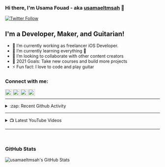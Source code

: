 ### Hi there, I'm Usama Fouad - aka [usamaeltmsah](https://www.linkedin.com/in/usama-fouad-270672110/) 👋

[![Twitter Follow](https://img.shields.io/twitter/follow/usama_fouad?color=1DA1F2&logo=twitter&style=for-the-badge)](https://twitter.com/usama_fouad)

## I'm a Developer, Maker, and Guitarian!

- 🔭 I’m currently working as freelancer iOS Developer.
- 🌱 I’m currently learning everything 🤣
- 👯 I’m looking to collaborate with other content creators
- 🥅 2021 Goals: Take new courses and build more projects
- ⚡ Fun fact: I love to code and play guitar

### Connect with me:

[<img align="left" alt="Usama Fouad | YouTube" width="22px" src="https://images.vexels.com/media/users/3/137425/isolated/preview/f2ea1ded4d037633f687ee389a571086-youtube-icon-logo-by-vexels.png" />][youtube]
[<img align="left" alt="Usama Fouad | Twitter" width="22px" src="https://cdn3.iconfinder.com/data/icons/basicolor-reading-writing/24/077_twitter-512.png" />][twitter]
[<img align="left" alt="Usama Fouad | LinkedIn" width="22px" src="https://cdn4.iconfinder.com/data/icons/social-messaging-ui-color-shapes-2-free/128/social-linkedin-circle-512.png" />][linkedin]
[<img align="left" alt="Usama Fouad | Instagram" width="22px" src="https://upload.wikimedia.org/wikipedia/commons/thumb/a/a5/Instagram_icon.png/1024px-Instagram_icon.png" />][instagram]

<br />

---

<!--
<details>
  <summary>📕 Latest Blog Posts</summary>
-->
<!-- BLOG-POST-LIST:START -->
<!-- BLOG-POST-LIST:END -->

<!--
</details>
-->

<details>
  <summary>:zap: Recent Github Activity</summary>
  
<!--START_SECTION:activity-->
1. 🎉 Merged PR [#7](https://github.com/usamaeltmsah/Day-Planner/pull/7) in [usamaeltmsah/Day-Planner](https://github.com/usamaeltmsah/Day-Planner)
2. 💪 Opened PR [#7](https://github.com/usamaeltmsah/Day-Planner/pull/7) in [usamaeltmsah/Day-Planner](https://github.com/usamaeltmsah/Day-Planner)
3. 🎉 Merged PR [#6](https://github.com/usamaeltmsah/Day-Planner/pull/6) in [usamaeltmsah/Day-Planner](https://github.com/usamaeltmsah/Day-Planner)
4. 💪 Opened PR [#6](https://github.com/usamaeltmsah/Day-Planner/pull/6) in [usamaeltmsah/Day-Planner](https://github.com/usamaeltmsah/Day-Planner)
5. 🎉 Merged PR [#5](https://github.com/usamaeltmsah/Day-Planner/pull/5) in [usamaeltmsah/Day-Planner](https://github.com/usamaeltmsah/Day-Planner)
<!--END_SECTION:activity-->

</details>

---

<details>
  <summary>📺 Latest YouTube Videos</summary>
  
<!-- YOUTUBE:START -->
- [Arduino with photo-resistor (LDR sensor)](https://www.youtube.com/watch?v=EKOt_JjvD5A)
- [Minesweeper-AI CS50 AI](https://www.youtube.com/watch?v=WALsiz1YkO0)
- [Tic-Tac-Toc Ai CS50 Project 0](https://www.youtube.com/watch?v=2wItjesIV6w)
- [CS50 AI Project 0  Degrees](https://www.youtube.com/watch?v=pMbC5iQUV7M)
- [سورة الكهف بصوت الشيخ ماهر المعيقلي  #الجمعة](https://www.youtube.com/watch?v=s1nlyZKFIJM)
<!-- YOUTUBE:END -->
  
</details>

---

<br />

### GitHub Stats

 <img align="left" alt="usamaeltmsah's GitHub Stats" src="https://github-readme-stats-codestackr.vercel.app/api?username=usamaeltmsah&show_icons=true&hide_border=true&theme=highcontrast" />

[twitter]: https://twitter.com/usama_fouad
[youtube]: https://www.youtube.com/channel/UCKV_YQHNBqjjriKHUfe-2jg?view_as=subscriber
[instagram]: https://instagram.com/usama_fouad
[linkedin]: https://www.linkedin.com/in/usama-fouad-270672110/
